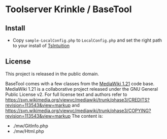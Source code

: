 # Toolserver Krinkle / BaseTool

## Install
* Copy `sample-LocalConfig.php` to `LocalConfig.php` and set the right path to your install of [TsIntuition](https://github.com/Krinkle/TsIntuition)

## License

This project is released in the public domain.

BaseTool comes with a few classes from the [MediaWiki 1.21](https://www.mediawiki.org/) code base. MediaWiki 1.21 is a collaborative project released under the GNU General Public License v2. For full license text and authors refer to https://svn.wikimedia.org/viewvc/mediawiki/trunk/phase3/CREDITS?revision=113543&view=markup and https://svn.wikimedia.org/viewvc/mediawiki/trunk/phase3/COPYING?revision=113543&view=markup
The content is:
* ./mw/GitInfo.php
* ./mw/Html.php
